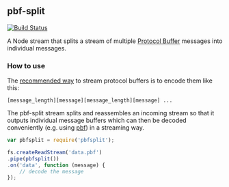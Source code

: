 ## pbf-split

[![Build Status](https://travis-ci.org/mapbox/pbf-split.svg)](https://travis-ci.org/mapbox/pbf-split)

A Node stream that splits a stream of multiple [Protocol Buffer](https://developers.google.com/protocol-buffers/docs/overview) messages into individual messages.

### How to use

The [recommended way](https://developers.google.com/protocol-buffers/docs/techniques#streaming) to stream protocol buffers is to encode them like this:

```
[message_length][message][message_length][message] ...
```

The pbf-split stream splits and reassembles an incoming stream so that it outputs individual message buffers which can then be decoded conveniently (e.g. using [pbf](https://github.com/mapbox/pbf)) in a streaming way.

```js
var pbfsplit = require('pbfsplit');

fs.createReadStream('data.pbf')
.pipe(pbfsplit())
.on('data', function (message) {
    // decode the message
});
```
